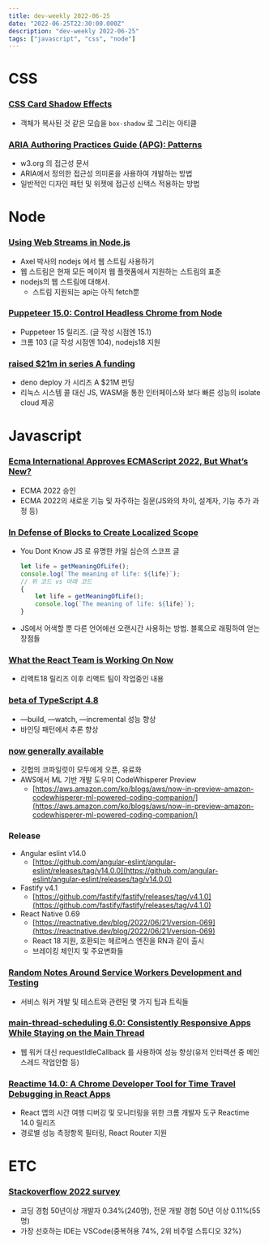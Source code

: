 ```yaml
---
title: dev-weekly 2022-06-25
date: "2022-06-25T22:30:00.000Z"
description: "dev-weekly 2022-06-25"
tags: ["javascript", "css", "node"]
---
```


# CSS

### **[CSS Card Shadow Effects](https://chenhuijing.com/blog/css-card-shadow-effects)**

- 객체가 복사된 것 같은 모습을 `box-shadow` 로 그리는 아티클

### **[ARIA Authoring Practices Guide (APG): Patterns](https://www.w3.org/WAI/ARIA/apg/patterns)**

- w3.org 의 접근성 문서
- ARIA에서 정의한 접근성 의미론을 사용하여 개발하는 방법
- 일반적인 디자인 패턴 및 위젯에 접근성 신택스 적용하는 방법

# Node

### **[Using Web Streams in Node.js](https://2ality.com/2022/06/web-streams-nodejs.html)**

- Axel 박사의 nodejs 에서 웹 스트림 사용하기
- 웹 스트림은 현재 모든 메이저 웹 플랫폼에서 지원하는 스트림의 표준
- nodejs의 웹 스트림에 대해서.
    - 스트림 지원되는 api는 아직 fetch뿐

### **[Puppeteer 15.0: Control Headless Chrome from Node](https://pptr.dev/)**

- Puppeteer 15 릴리즈. (글 작성 시점엔 15.1)
- 크롬 103 (글 작성 시점엔 104), nodejs18 지원

### **[raised $21m in series A funding](https://deno.com/blog/series-a)**

- deno deploy 가 시리즈 A $21M 펀딩
- 리눅스 시스템 콜 대신 JS, WASM을 통한 인터페이스와 보다 빠른 성능의 isolate cloud 제공

# Javascript

### **[Ecma International Approves ECMAScript 2022, But What’s New?](https://2ality.com/2022/06/ecmascript-2022.html)**

- ECMA 2022 승인
- ECMA 2022의 새로운 기능 및 자주하는 질문(JS와의 차이, 설계자, 기능 추가 과정 등)

### **[In Defense of Blocks to Create Localized Scope](https://gist.github.com/getify/712d994419326b53cabe20138161908b)**

- You Dont Know JS 로 유명한 카일 심슨의 스코프 글
    
    ```jsx
    let life = getMeaningOfLife();
    console.log(`The meaning of life: ${life}`);
    // 위 코드 vs 아래 코드
    {
        let life = getMeaningOfLife();
        console.log(`The meaning of life: ${life}`);
    }
    ```
    
- JS에서 어색할 뿐 다른 언어에선 오랜시간 사용하는 방법. 블록으로 래핑하여 얻는 장점들

### **[What the React Team is Working On Now](https://reactjs.org/blog/2022/06/15/react-labs-what-we-have-been-working-on-june-2022.html)**

- 리액트18 릴리즈 이후 리액트 팀이 작업중인 내용

### **[beta of TypeScript 4.8](https://devblogs.microsoft.com/typescript/announcing-typescript-4-8-beta/)**

- —build, —watch, —incremental 성능 향상
- 바인딩 패턴에서 추론 향상

### **[now generally available](https://github.blog/2022-06-21-github-copilot-is-generally-available-to-all-developers/)**

- 깃헙의 코파일럿이 모두에게 오픈, 유료화
- AWS에서 ML 기반 개발 도우미 CodeWhisperer Preview
    - [https://aws.amazon.com/ko/blogs/aws/now-in-preview-amazon-codewhisperer-ml-powered-coding-companion/](https://aws.amazon.com/ko/blogs/aws/now-in-preview-amazon-codewhisperer-ml-powered-coding-companion/)

### **Release**

- Angular eslint v14.0
    - [https://github.com/angular-eslint/angular-eslint/releases/tag/v14.0.0](https://github.com/angular-eslint/angular-eslint/releases/tag/v14.0.0)
- Fastify v4.1
    - [https://github.com/fastify/fastify/releases/tag/v4.1.0](https://github.com/fastify/fastify/releases/tag/v4.1.0)
- React Native 0.69
    - [https://reactnative.dev/blog/2022/06/21/version-069](https://reactnative.dev/blog/2022/06/21/version-069)
    - React 18 지원, 호환되는 헤르메스 엔진을 RN과 같이 출시
    - 브레이킹 체인지 및 주요변화들

### **[Random Notes Around Service Workers Development and Testing](https://mmazzarolo.com/blog/2022-06-18-service-workers-tips-and-tricks/)**

- 서비스 워커 개발 및 테스트와 관련된 몇 가지 팁과 트릭들

### **[main-thread-scheduling 6.0: Consistently Responsive Apps While Staying on the Main Thread](https://github.com/astoilkov/main-thread-scheduling)**

- 웹 워커 대신 requestIdleCallback 를 사용하여 성능 향상(유저 인터랙션 중 메인스레드 작업안함 등)

### **[Reactime 14.0: A Chrome Developer Tool for Time Travel Debugging in React Apps](https://github.com/open-source-labs/reactime/releases/tag/v14.0.0)**

- React 앱의 시간 여행 디버깅 및 모니터링을 위한 크롬 개발자 도구 Reactime 14.0 릴리즈
- 경로별 성능 측정항목 필터링, React Router 지원

# ETC

### **[Stackoverflow 2022 survey](https://survey.stackoverflow.co/2022/)**

- 코딩 경험 50년이상 개발자 0.34%(240명), 전문 개발 경험 50년 이상 0.11%(55명)
- 가장 선호하는 IDE는 VSCode(중복허용 74%, 2위 비주얼 스튜디오 32%)